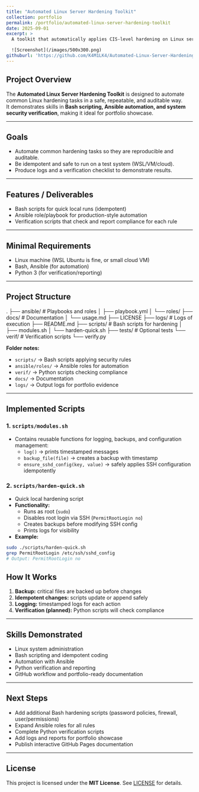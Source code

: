 ```yaml
---
title: "Automated Linux Server Hardening Toolkit"
collection: portfolio
permalink: /portfolio/automated-linux-server-hardening-toolkit
date: 2025-09-01
excerpt: >
  A toolkit that automatically applies CIS-level hardening on Linux servers.

  ![Screenshot](/images/500x300.png)
githuburl: 'https://github.com/K4M1LK4/Automated-Linux-Server-Hardening-Toolkit-'
---
```


## Project Overview

The **Automated Linux Server Hardening Toolkit** is designed to automate common Linux hardening tasks in a safe, repeatable, and auditable way.  
It demonstrates skills in **Bash scripting, Ansible automation, and system security verification**, making it ideal for portfolio showcase.

---

## Goals

- Automate common hardening tasks so they are reproducible and auditable.
- Be idempotent and safe to run on a test system (WSL/VM/cloud).
- Produce logs and a verification checklist to demonstrate results.

---

## Features / Deliverables

- Bash scripts for quick local runs (idempotent)
- Ansible role/playbook for production-style automation
- Verification scripts that check and report compliance for each rule

---

## Minimal Requirements

- Linux machine (WSL Ubuntu is fine, or small cloud VM)
- Bash, Ansible (for automation)
- Python 3 (for verification/reporting)

---

## Project Structure



.
├── ansible/           # Playbooks and roles
│   ├── playbook.yml
│   └── roles/
├── docs/              # Documentation
│   └── usage.md
├── LICENSE
├── logs/              # Logs of execution
├── README.md
├── scripts/           # Bash scripts for hardening
│   ├── modules.sh
│   └── harden-quick.sh
├── tests/             # Optional tests
└── verif/             # Verification scripts
└── verify.py



**Folder notes:**

- `scripts/` → Bash scripts applying security rules  
- `ansible/roles/` → Ansible roles for automation  
- `verif/` → Python scripts checking compliance  
- `docs/` → Documentation  
- `logs/` → Output logs for portfolio evidence  

---

## Implemented Scripts

### 1. `scripts/modules.sh`

- Contains reusable functions for logging, backups, and configuration management:
  - `log()` → prints timestamped messages
  - `backup_file(file)` → creates a backup with timestamp
  - `ensure_sshd_config(key, value)` → safely applies SSH configuration idempotently

### 2. `scripts/harden-quick.sh`

- Quick local hardening script
- **Functionality:**
  - Runs as root (`sudo`)
  - Disables root login via SSH (`PermitRootLogin no`)
  - Creates backups before modifying SSH config
  - Prints logs for visibility
- **Example:**
```bash
sudo ./scripts/harden-quick.sh
grep PermitRootLogin /etc/ssh/sshd_config
# Output: PermitRootLogin no
````



## How It Works

1. **Backup:** critical files are backed up before changes
2. **Idempotent changes:** scripts update or append safely
3. **Logging:** timestamped logs for each action
4. **Verification (planned):** Python scripts will check compliance

---

## Skills Demonstrated

* Linux system administration
* Bash scripting and idempotent coding
* Automation with Ansible
* Python verification and reporting
* GitHub workflow and portfolio-ready documentation

---

## Next Steps

* Add additional Bash hardening scripts (password policies, firewall, user/permissions)
* Expand Ansible roles for all rules
* Complete Python verification scripts
* Add logs and reports for portfolio showcase
* Publish interactive GitHub Pages documentation

---

## License

This project is licensed under the **MIT License**. See [LICENSE](./LICENSE) for details.


